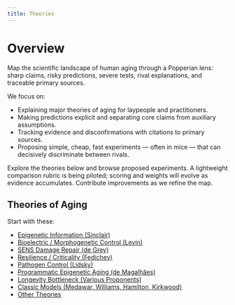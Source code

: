 ```yaml
---
title: Theories
---
```


# Overview

Map the scientific landscape of human aging through a Popperian lens: sharp claims, risky predictions, severe tests, rival explanations, and traceable primary sources.

We focus on:

- Explaining major theories of aging for laypeople and practitioners.
- Making predictions explicit and separating core claims from auxiliary assumptions.
- Tracking evidence and disconfirmations with citations to primary sources.
- Proposing simple, cheap, fast experiments — often in mice — that can decisively discriminate between rivals.

Explore the theories below and browse proposed experiments. A lightweight comparison rubric is being piloted; scoring and weights will evolve as evidence accumulates. Contribute improvements as we refine the map.

## Theories of Aging

Start with these:

- [Epigenetic Information (Sinclair)](theories/epigenetic_information.md)
- [Bioelectric / Morphogenetic Control (Levin)](theories/bioelectric_morphogenetic_control.md)
- [SENS Damage Repair (de Grey)](theories/sens_damage_repair.md)
- [Resilience / Criticality (Fedichev)](theories/resilience_criticality.md)
- [Pathogen Control (Lidsky)](theories/pathogen_control.md)
- [Programmatic Epigenetic Aging (de Magalhães)](theories/programmatic_epigenetic_aging.md)
- [Longevity Bottleneck (Various Proponents)](theories/longevity_bottleneck.md)
- [Classic Models (Medawar, Williams, Hamilton, Kirkwood)](theories/classic_models.md)
- [Other Theories](theories/other_theories.md)
